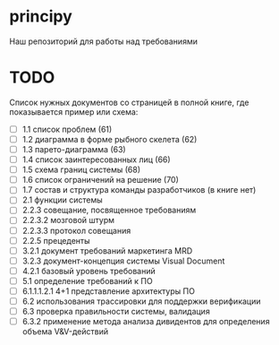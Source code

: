 # principy
Наш репозиторий для работы над требованиями


# TODO
Список нужных документов со страницей в полной книге, где показывается пример или схема:
- [ ] 1.1 список проблем (61)
- [ ] 1.2 диаграмма в форме рыбного скелета (62)
- [ ] 1.3 парето-диаграмма (63)
- [ ] 1.4 список заинтересованных лиц (66)
- [ ] 1.5 схема границ системы (68)
- [ ] 1.6 список ограничений на решение (70)
- [ ] 1.7 состав и структура команды разработчиков (в книге нет)
- [ ] 2.1 функции системы
- [ ] 2.2.3 совещание, посвященное требованиям
- [ ] 2.2.3.2 мозговой штурм
- [ ] 2.2.3.3 протокол совещания
- [ ] 2.2.5 прецеденты
- [ ] 3.2.1 документ требований маркетинга MRD
- [ ] 3.2.3 документ-концепция системы Visual Document
- [ ] 4.2.1 базовый уровень требований
- [ ] 5.1 определение требований к ПО
- [ ] 6.1.1.1.2.1 4+1 представление архитектуры ПО
- [ ] 6.2 использования трассировки для поддержки верификации
- [ ] 6.3 проверка правильности системы, валидация 
- [ ] 6.3.2 применение метода анализа дивидентов для определения объема V&V-действий
